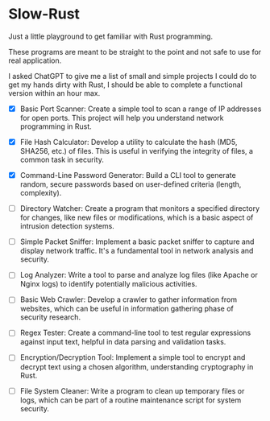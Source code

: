 # Slow-Rust

Just a little playground to get familiar with Rust programming.

These programs are meant to be straight to the point and not safe to use for real application.

I asked ChatGPT to give me a list of small and simple projects I could do to get my hands dirty with Rust, I should be able to complete a functional version within an hour max.


- [x] Basic Port Scanner: Create a simple tool to scan a range of IP addresses for open ports. This project will help you understand network programming in Rust.

- [x] File Hash Calculator: Develop a utility to calculate the hash (MD5, SHA256, etc.) of files. This is useful in verifying the integrity of files, a common task in security.

- [x] Command-Line Password Generator: Build a CLI tool to generate random, secure passwords based on user-defined criteria (length, complexity).

- [ ] Directory Watcher: Create a program that monitors a specified directory for changes, like new files or modifications, which is a basic aspect of intrusion detection systems.

- [ ] Simple Packet Sniffer: Implement a basic packet sniffer to capture and display network traffic. It's a fundamental tool in network analysis and security.

- [ ] Log Analyzer: Write a tool to parse and analyze log files (like Apache or Nginx logs) to identify potentially malicious activities.

- [ ] Basic Web Crawler: Develop a crawler to gather information from websites, which can be useful in information gathering phase of security research.

- [ ] Regex Tester: Create a command-line tool to test regular expressions against input text, helpful in data parsing and validation tasks.

- [ ] Encryption/Decryption Tool: Implement a simple tool to encrypt and decrypt text using a chosen algorithm, understanding cryptography in Rust.

- [ ] File System Cleaner: Write a program to clean up temporary files or logs, which can be part of a routine maintenance script for system security.
